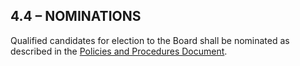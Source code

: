 ## **4.4 – NOMINATIONS**

Qualified candidates for election to the Board shall be nominated as described in the [Policies and Procedures Document](
https://github.com/ESIPFed/Governance/blob/master/ESIP%20Policies%20and%20Procedures/1.0%20Corporate/ESIP%20P%26P%201.3%20Corporate%20Organization.md#part-1----nominating-committee-electing-volunteer-leaders).
